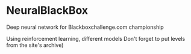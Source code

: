 # NeuralBlackBox
Deep neural network for Blackboxchallenge.com championship

Using reinforcement learning, different models
Don't forget to put levels from the site's archive)
